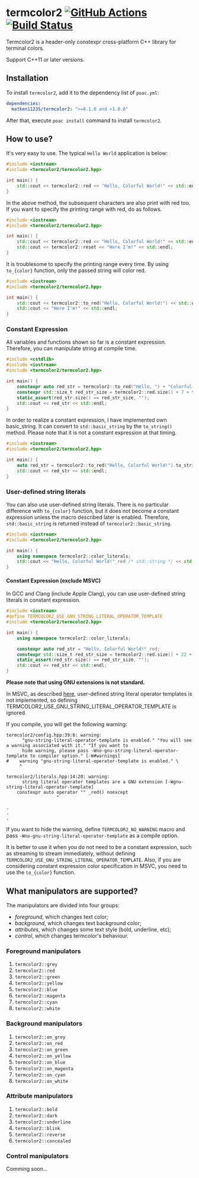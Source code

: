 # termcolor2 [![GitHub Actions](https://github.com/matken11235/termcolor2/workflows/C%2FC%2B%2B%20CI/badge.svg)](https://github.com/matken11235/termcolor2/actions?query=workflow%3A%22C%2FC%2B%2B+CI%22) [![Build Status](https://travis-ci.com/matken11235/termcolor2.svg?branch=master)](https://travis-ci.com/matken11235/termcolor2)
Termcolor2 is a header-only constexpr cross-platform C++ library for terminal colors.

Support C++11 or later versions.

## Installation

To install `termcolor2`, add it to the dependency list of `poac.yml`:

```yaml
dependencies:
  matken11235/termcolor2: ">=0.1.0 and <1.0.0"
```

After that, execute `poac install` command to install `termcolor2`.


## How to use?

It's very easy to use. The typical `Hello World` application is below:

```cpp
#include <iostream>
#include <termcolor2/termcolor2.hpp>

int main() {
    std::cout << termcolor2::red << "Hello, Colorful World!" << std::endl;
}
```

In the above method, the subsequent characters are also print with red too.
If you want to specify the printing range with red, do as follows.

```cpp
#include <iostream>
#include <termcolor2/termcolor2.hpp>

int main() {
    std::cout << termcolor2::red << "Hello, Colorful World!" << std::endl;
    std::cout << termcolor2::reset << "Here I'm!" << std::endl;
}
```

It is troublesome to specify the printing range every time.
By using `to_{color}` function, only the passed string will color red.

```cpp
#include <iostream>
#include <termcolor2/termcolor2.hpp>

int main() {
    std::cout << termcolor2::to_red("Hello, Colorful World!") << std::endl;
    std::cout << "Here I'm!" << std::endl;
}
```

### Constant Expression

All variables and functions shown so far is a constant expression.
Therefore, you can manipulate string at compile time.

```cpp
#include <cstdlib>
#include <iostream>
#include <termcolor2/termcolor2.hpp>

int main() {
    constexpr auto red_str = termcolor2::to_red("Hello, ") + "Colorful World!";
    constexpr std::size_t red_str_size = termcolor2::red.size() + 7 + termcolor2::reset.size() + 15;
    static_assert(red_str.size() == red_str_size, "");
    std::cout << red_str << std::endl;
}
```

In order to realize a constant expression, I have implemented own basic_string.
It can convert to `std::basic_string` by the `to_string()` method.
Please note that it is not a constant expression at that timing.

```cpp
#include <iostream>
#include <termcolor2/termcolor2.hpp>

int main() {
    auto red_str = termcolor2::to_red("Hello, Colorful World!").to_string(); // std::string
    std::cout << red_str << std::endl;
}
```


### User-defined string literals

You can also use user-defined string literals.
There is no particular difference with `to_{color}` function, but it does not become a constant expression unless the macro described later is enabled.
Therefore, `std::basic_string` is returned instead of `termcolor2::basic_string`.

```cpp
#include <iostream>
#include <termcolor2/termcolor2.hpp>

int main() {
    using namespace termcolor2::color_literals;
    std::cout << "Hello, Colorful World!"_red /* std::string */ << std::endl;
}
```

#### Constant Expression (exclude MSVC)

In GCC and Clang (include Apple Clang), you can use user-defined string literals in constant expression.

```cpp
#include <iostream>
#define TERMCOLOR2_USE_GNU_STRING_LITERAL_OPERATOR_TEMPLATE
#include <termcolor2/termcolor2.hpp>

int main() {
    using namespace termcolor2::color_literals;

    constexpr auto red_str = "Hello, Colorful World!"_red;
    constexpr std::size_t red_str_size = termcolor2::red.size() + 22 + termcolor2::reset.size();
    static_assert(red_str.size() == red_str_size, "");
    std::cout << red_str << std::endl;
}
```

**Please note that using GNU extensions is not standard.**

In MSVC, as described [here](https://developercommunity.visualstudio.com/content/problem/5635/the-flowing-code-used-to-compile-in-vs15-but-not-i.html), user-defined string literal operator templates is not implemented, so defining TERMCOLOR2_USE_GNU_STRING_LITERAL_OPERATOR_TEMPLATE is ignored.

If you compile, you will get the following warning:

```
termcolor2/config.hpp:39:6: warning:
      "gnu-string-literal-operator-template is enabled." "You will see a warning associated with it." "If you want to
      hide warning, please pass -Wno-gnu-string-literal-operator-template to compiler option." [-W#warnings]
#    warning "gnu-string-literal-operator-template is enabled." \
     ^

termcolor2/literals.hpp:14:20: warning:
      string literal operator templates are a GNU extension [-Wgnu-string-literal-operator-template]
    constexpr auto operator "" _red() noexcept
                   ^

.
.
.
```

If you want to hide the warning, define `TERMCOLOR2_NO_WARNING` macro and pass `-Wno-gnu-string-literal-operator-template` as a compile option.

It is better to use it when you do not need to be a constant expression, such as streaming to stream immediately, without defining `TERMCOLOR2_USE_GNU_STRING_LITERAL_OPERATOR_TEMPLATE`.
Also, if you are considering constant expression color specification in MSVC, you need to use the `to_{color}` function.


## What manipulators are supported?

The manipulators are divided into four groups:

* *foreground*, which changes text color;
* *background*, which changes text background color;
* *attributes*, which changes some text style (bold, underline, etc);
* *control*, which changes termcolor's behaviour.


### Foreground manipulators

1. `termcolor2::grey`
1. `termcolor2::red`
1. `termcolor2::green`
1. `termcolor2::yellow`
1. `termcolor2::blue`
1. `termcolor2::magenta`
1. `termcolor2::cyan`
1. `termcolor2::white`


### Background manipulators

1. `termcolor2::on_grey`
1. `termcolor2::on_red`
1. `termcolor2::on_green`
1. `termcolor2::on_yellow`
1. `termcolor2::on_blue`
1. `termcolor2::on_magenta`
1. `termcolor2::on_cyan`
1. `termcolor2::on_white`


### Attribute manipulators

1. `termcolor2::bold`
1. `termcolor2::dark`
1. `termcolor2::underline`
1. `termcolor2::blink`
1. `termcolor2::reverse`
1. `termcolor2::concealed`


### Control manipulators

Comming soon...

